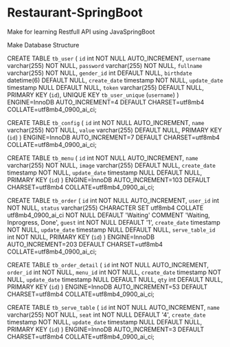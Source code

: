 # Restaurant-SpringBoot
Make for learning
Restfull API using JavaSpringBoot

Make Database Structure

CREATE TABLE `tb_user` (
  `id` int NOT NULL AUTO_INCREMENT,
  `username` varchar(255) NOT NULL,
  `password` varchar(255) NOT NULL,
  `fullname` varchar(255) NOT NULL,
  `gender_id` int DEFAULT NULL,
  `birthdate` datetime(6) DEFAULT NULL,
  `create_date` timestamp NOT NULL,
  `update_date` timestamp NULL DEFAULT NULL,
  `token` varchar(255) DEFAULT NULL,
  PRIMARY KEY (`id`),
  UNIQUE KEY `tb_user_unique` (`username`)
) ENGINE=InnoDB AUTO_INCREMENT=4 DEFAULT CHARSET=utf8mb4 COLLATE=utf8mb4_0900_ai_ci;

CREATE TABLE `tb_config` (
  `id` int NOT NULL AUTO_INCREMENT,
  `name` varchar(255) NOT NULL,
  `value` varchar(255) DEFAULT NULL,
  PRIMARY KEY (`id`)
) ENGINE=InnoDB AUTO_INCREMENT=7 DEFAULT CHARSET=utf8mb4 COLLATE=utf8mb4_0900_ai_ci;

CREATE TABLE `tb_menu` (
  `id` int NOT NULL AUTO_INCREMENT,
  `name` varchar(255) NOT NULL,
  `image` varchar(255) DEFAULT NULL,
  `create_date` timestamp NOT NULL,
  `update_date` timestamp NULL DEFAULT NULL,
  PRIMARY KEY (`id`)
) ENGINE=InnoDB AUTO_INCREMENT=103 DEFAULT CHARSET=utf8mb4 COLLATE=utf8mb4_0900_ai_ci;

CREATE TABLE `tb_order` (
  `id` int NOT NULL AUTO_INCREMENT,
  `user_id` int NOT NULL,
  `status` varchar(255) CHARACTER SET utf8mb4 COLLATE utf8mb4_0900_ai_ci NOT NULL DEFAULT 'Waiting' COMMENT 'Waiting, Inprogress, Done',
  `guest` int NOT NULL DEFAULT '1',
  `create_date` timestamp NOT NULL,
  `update_date` timestamp NULL DEFAULT NULL,
  `serve_table_id` int NOT NULL,
  PRIMARY KEY (`id`)
) ENGINE=InnoDB AUTO_INCREMENT=203 DEFAULT CHARSET=utf8mb4 COLLATE=utf8mb4_0900_ai_ci;

CREATE TABLE `tb_order_detail` (
  `id` int NOT NULL AUTO_INCREMENT,
  `order_id` int NOT NULL,
  `menu_id` int NOT NULL,
  `create_date` timestamp NOT NULL,
  `update_date` timestamp NULL DEFAULT NULL,
  `qty` int DEFAULT NULL,
  PRIMARY KEY (`id`)
) ENGINE=InnoDB AUTO_INCREMENT=53 DEFAULT CHARSET=utf8mb4 COLLATE=utf8mb4_0900_ai_ci;

CREATE TABLE `tb_serve_table` (
  `id` int NOT NULL AUTO_INCREMENT,
  `name` varchar(255) NOT NULL,
  `seat` int NOT NULL DEFAULT '4',
  `create_date` timestamp NOT NULL,
  `update_date` timestamp NULL DEFAULT NULL,
  PRIMARY KEY (`id`)
) ENGINE=InnoDB AUTO_INCREMENT=3 DEFAULT CHARSET=utf8mb4 COLLATE=utf8mb4_0900_ai_ci;
